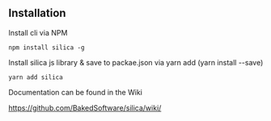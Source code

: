 ## Installation
Install cli via NPM
```
npm install silica -g
```

Install silica js library & save to packae.json via yarn add (yarn install
--save)
```
yarn add silica
```

Documentation can be found in the Wiki

https://github.com/BakedSoftware/silica/wiki/
